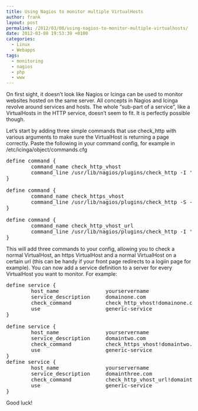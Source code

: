 ```yaml
---
title: Using Nagios to monitor multiple VirtualHosts
author: frank
layout: post
permalink: /2012/03/08/using-nagios-to-monitor-multiple-virtualhosts/
date: 2012-03-08 19:53:39 +0100
categories:
  - Linux
  - Webapps
tags:
  - monitoring
  - nagios
  - php
  - www
---
```

On first sight, it doesn&#8217;t look like Nagios or Icinga can be used to monitor websites hosted on the same server. All concepts in Nagios and Icinga revolve around services and hosts. The whole &#8220;sub-part of a service&#8221;, like a VirtualHosts in the HTTP service, doesn&#8217;t seem to fit. It is perfectly possible though.

Let&#8217;s start by adding three simple commands that use check_http with various arguments to make sure the VirtualHost is returning a page correctly. Paste the following in your command config, for example in /etc/icinga/object/commands.cfg

<pre>
define command {
        command_name check_http_vhost
        command_line /usr/lib/nagios/plugins/check_http -I '$HOSTADDRESS$' -k 'Host: $ARG1$'
}

define command {
        command_name check_https_vhost
        command_line /usr/lib/nagios/plugins/check_http -S -I '$ARG1$' -k 'Host: $ARG1$'
}

define command {
        command_name check_http_vhost_url
        command_line /usr/lib/nagios/plugins/check_http -I '$HOSTADDRESS$' -k 'Host: $ARG1$' -u '$ARG2$'
}
</pre>

This will add three commands to your config, allowing you to check a normal VirtualHost, an https VirtualHost and a normal VirtualHost on a certain url (this can be handy if your front page redirects to a logiin page for example). 
You can now add a service definition to a server for every VirtualHost you want to monitor. For example:

<pre>define service {
        host_name               yourservername
        service_description     domainone.com
        check_command           check_http_vhost!domainone.com
        use                     generic-service
}

define service {
        host_name               yourservername
        service_description     domaintwo.com
        check_command           check_https_vhost!domaintwo.com
        use                     generic-service
}
define service {
        host_name               yourservername
        service_description     domainthree.com
        check_command           check_http_vhost_url!domainthree.com!/sessions/new
        use                     generic-service
}</pre>

Good luck!
